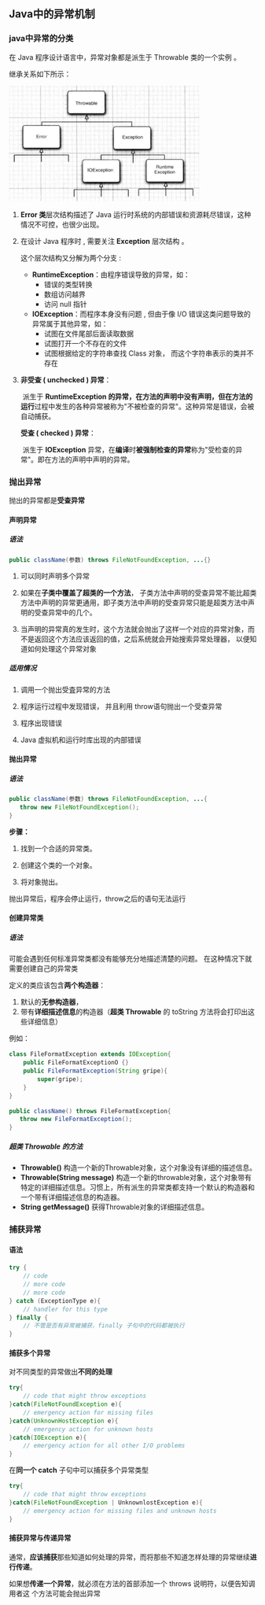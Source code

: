 ## Java中的异常机制

### java中异常的分类

在 Java 程序设计语言中，异常对象都是派生于 Throwable 类的一个实例 。

继承关系如下所示：

<img src="java异常处理/1.png" alt="1" style="zoom:67%;" />

1. **Error 类**层次结构描述了 Java 运行时系统的内部错误和资源耗尽错误，这种情况不可控，也很少出现。

2. 在设计 Java 程序时 , 需要关注 **Exception** 层次结构 。 

   这个层次结构又分解为两个分支 :

   - **RuntimeException**：由程序错误导致的异常，如：
     - 错误的类型转换
     - 数组访问越界 
     - 访问 null 指针
   - **IOException**：而程序本身没有问题 , 但由于像 I/O 错误这类问题导致的异常属于其他异常，如：
     - 试图在文件尾部后面读取数据
     - 试图打开一个不存在的文件
     - 试图根据给定的字符串查找 Class 对象， 而这个字符串表示的类并不存在

3. **非受查 ( unchecked ) 异常**：

   ​		派生于 **RuntimeException **的异常，在方法的声明中没有声明，但在方法的**运行**过程中发生的各种异常被称为"不被检查的异常"。这种异常是错误，会被自动捕获。

   **受查 ( checked ) 异常**：

   ​		派生于 **IOException** 异常，在**编译**时**被强制检查的异常**称为"受检查的异常"。即在方法的声明中声明的异常。



### 抛出异常

抛出的异常都是**受查异常**

#### 声明异常

##### 语法

```java
public className(参数) throws FileNotFoundException, ...{}
```

1. 可以同时声明多个异常

2. 如果在**子类中覆盖了超类的一个方法**， 子类方法中声明的受查异常不能比超类方法中声明的异常更通用，即子类方法中声明的受查异常只能是超类方法中声明的受查异常中的几个。

3. 当声明的异常真的发生时，这个方法就会抛出了这样一个对应的异常对象，而不是返回这个方法应该返回的值，之后系统就会开始搜索异常处理器， 以便知道如何处理这个异常对象



##### 适用情况

1. 调用一个抛出受査异常的方法

2. 程序运行过程中发现错误， 并且利用 throw语句抛出一个受查异常

3. 程序出现错误

4. Java 虚拟机和运行时库出现的内部错误



#### 抛出异常

##### 语法

```java
public className(参数) throws FileNotFoundException, ...{
   throw new FileNotFoundException();
}
```

**步骤：**

1. 找到一个合适的异常类。

2. 创建这个类的一个对象。

3. 将对象抛出。

抛出异常后，程序会停止运行，throw之后的语句无法运行



#### 创建异常类

##### 语法

可能会遇到任何标准异常类都没有能够充分地描述清楚的问题。 在这种情况下就需要创建自己的异常类

定义的类应该包含**两个构造器**：

1. 默认的**无参构造器**，
2. 带有**详细描述信息**的构造器（**超类 Throwable** 的 toString 方法将会打印出这些详细信息）

例如：

```java
class FileFormatException extends IOException{
    public FileFormatExceptionO {}
    public FileFormatException(String gripe){
    	super(gripe);
    }
}
```

```java
public className() throws FileFormatException{
   throw new FileFormatException();
}
```



##### **超类 Throwable** 的方法

- **Throwable()**
  构造一个新的Throwable对象，这个对象没有详细的描述信息。
- **Throwable(String message)**
  构造一个新的throwable对象，这个对象带有特定的详细描述信息。习惯上，所有派生的异常类都支持一个默认的构造器和一个带有详细描述信息的构造器。
- **String  getMessage()**
  获得Throwable对象的详细描述信息。



### 捕获异常

#### 语法

```java
try {
	// code
	// more code
	// more code
} catch (ExceptionType e){
	// handler for this type
} finally {
    // 不管是否有异常被捕获，finally 子句中的代码都被执行
}
```



#### 捕获多个异常

对不同类型的异常做出**不同的处理**

```java
try{
	// code that might throw exceptions
}catch(FileNotFoundException e){
	// emergency action for missing files
}catch(UnknownHostException e){
	// emergency action for unknown hosts
}catch(IOException e){
	// emergency action for all other I/O problems
}
```

在**同一个 catch** 子句中可以捕获多个异常类型

```java
try{
	// code that might throw exceptions
}catch(FileNotFoundException | UnknownlostException e){
	// emergency action for missing files and unknown hosts
}
```



#### 捕获异常与传递异常

通常，**应该捕获**那些知道如何处理的异常，而将那些不知道怎样处理的异常继续**进行传递**。

如果想**传递一个异常**，就必须在方法的首部添加一个 throws 说明符，以便告知调用者这 个方法可能会抛出异常













